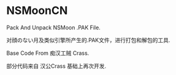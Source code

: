 # NSMoonCN
 Pack And Unpack NSMoon .PAK File.
 
 对顔のない月及类似引擎所产生的.PAK文件，进行打包和解包的工具.
 
 Base Code From 痴汉工贼 Crass.
 
 部分代码来自 汉公Crass 基础上再次开发.
